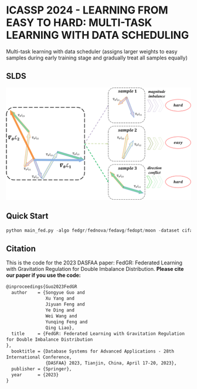 # ICASSP 2024 - LEARNING FROM EASY TO HARD: MULTI-TASK LEARNING WITH DATA SCHEDULING
Multi-task learning with data scheduler (assigns larger weights to easy samples during early training stage and gradually treat all samples equally)
## SLDS
![SLDS Diagram](https://github.com/ZeyuLiu0706/SLDS/blob/main/img/SLDS.png)
## Quick Start 
```python
python main_fed.py -algo fedgr/fednova/fedavg/fedopt/moon -dataset cifar10/cifar100/fashion-mnist
```
## Citation
This is the code for the 2023 DASFAA paper: FedGR: Federated Learning with Gravitation Regulation for Double Imbalance Distribution.
**Please cite our paper if you use the code:**
```
@inproceedings{Guo2023FedGR
  author    = {Songyue Guo and
               Xu Yang and
               Jiyuan Feng and
               Ye Ding and 
               Wei Wang and
               Yunqing Feng and
               Qing Liao},
  title     = {FedGR: Federated Learning with Gravitation Regulation for Double Imbalance Distribution
},
  booktitle = {Database Systems for Advanced Applications - 28th International Conference,
               {DASFAA} 2023, Tianjin, China, April 17-20, 2023},
  publisher = {Springer},
  year      = {2023}
}
```
